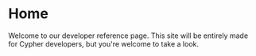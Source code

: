 # Home

Welcome to our developer reference page. This site will be entirely made for Cypher developers, 
but you're welcome to take a look.
